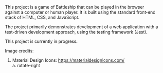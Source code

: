 This project is a game of Battleship that can be played in the browser against a computer or human player. It is built using the standard front-end stack of HTML, CSS, and JavaScript.

The project primarily demonstrates development of a web application with a test-driven development approach, using the testing framework (Jest).

This project is currently in progress.

Image credits:

  1. Material Design Icons: https://materialdesignicons.com/  
    a. rotate-right
